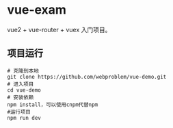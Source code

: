 # vue-exam

vue2 + vue-router + vuex 入门项目。 


## 项目运行 ##

```
# 克隆到本地
git clone https://github.com/webproblem/vue-demo.git
# 进入项目
cd vue-demo
# 安装依赖
npm install，可以使用cnpm代替npm
#运行项目
npm run dev
```